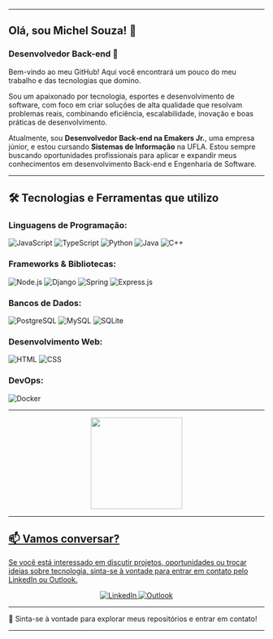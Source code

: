 
---

## Olá, sou Michel Souza! 👋

### Desenvolvedor Back-end  🚀

Bem-vindo ao meu GitHub! Aqui você encontrará um pouco do meu trabalho e das tecnologias que domino. 

Sou um apaixonado por tecnologia, esportes e desenvolvimento de software, com foco em criar soluções de alta qualidade que resolvam problemas reais, combinando eficiência, escalabilidade, inovação e boas práticas de desenvolvimento. 

Atualmente, sou **Desenvolvedor Back-end na Emakers Jr.**, uma empresa júnior, e estou cursando **Sistemas de Informação** na UFLA. Estou sempre buscando oportunidades profissionais para aplicar e expandir meus conhecimentos em desenvolvimento Back-end e Engenharia de Software.

---

## 🛠️ Tecnologias e Ferramentas que utilizo

### Linguagens de Programação:

![JavaScript](https://img.shields.io/badge/JavaScript-F7DF1E?style=for-the-badge&logo=javascript&logoColor=black)
![TypeScript](https://img.shields.io/badge/TypeScript-3178C6?style=for-the-badge&logo=typescript&logoColor=white)
![Python](https://img.shields.io/badge/Python-3776AB?style=for-the-badge&logo=python&logoColor=white)
![Java](https://img.shields.io/badge/Java-ED8B00?style=for-the-badge&logo=openjdk&logoColor=white)
![C++](https://img.shields.io/badge/C%2B%2B-00599C?style=for-the-badge&logo=c%2B%2B&logoColor=white)

### Frameworks & Bibliotecas:

![Node.js](https://img.shields.io/badge/Node.js-339933?style=for-the-badge&logo=node.js&logoColor=white)
![Django](https://img.shields.io/badge/Django-092E20?style=for-the-badge&logo=django&logoColor=white)
![Spring](https://img.shields.io/badge/spring-%236DB33F.svg?style=for-the-badge&logo=spring&logoColor=white)
![Express.js](https://img.shields.io/badge/express.js-%23404d59.svg?style=for-the-badge&logo=express&logoColor=%2361DAFB)

### Bancos de Dados:

![PostgreSQL](https://img.shields.io/badge/PostgreSQL-4169E1?style=for-the-badge&logo=postgresql&logoColor=white)
![MySQL](https://img.shields.io/badge/mysql-4479A1.svg?style=for-the-badge&logo=mysql&logoColor=white)
![SQLite](https://img.shields.io/badge/SQLite-07405E?style=for-the-badge&logo=sqlite&logoColor=white)

### Desenvolvimento Web:

![HTML](https://img.shields.io/badge/HTML-E34F26?style=for-the-badge&logo=html5&logoColor=white)
![CSS](https://img.shields.io/badge/CSS-1572B6?style=for-the-badge&logo=css3&logoColor=white)

### DevOps:

![Docker](https://img.shields.io/badge/Docker-2496ED?style=for-the-badge&logo=docker&logoColor=white)

---

<div align="center">
  <a href="https://github.com/soumichel">
  <img height="180em" src="https://github-readme-stats.vercel.app/api/top-langs/?username=soumichel&layout=compact&langs_count=7&theme=dark"/>
</div>

---

## 📫 Vamos conversar?

Se você está interessado em discutir projetos, oportunidades ou trocar ideias sobre tecnologia, sinta-se à vontade para entrar em contato pelo LinkedIn ou Outlook.

<div align="center">
  <a href="https://linkedin.com/in/soumichel">
    <img src="https://img.shields.io/badge/LinkedIn-0077B5?style=for-the-badge&logo=linkedin&logoColor=white" alt="LinkedIn" />
  </a>
  <a href="mailto:michelsouza64@hotmail.com">
    <img src="https://img.shields.io/badge/Outlook-0078D4?style=for-the-badge&logo=microsoft-outlook&logoColor=white" alt="Outlook" />
  </a>
</div>

---

📌 Sinta-se à vontade para explorar meus repositórios e entrar em contato!  

---
